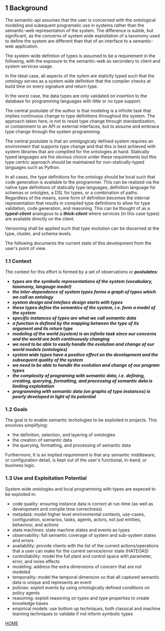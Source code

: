 
## 1 Background

The semantic-api assumes that the user is concerned with the ontological modeling and subequent programatic use in systems rather than the semantic-web representation of the system. The difference is subtle, but significant, as the concerns of system wide exploitation of a taxonomy used to define the system are different than that of an interface to a semantic-web application. 

The system-wide defintion of types is assumed to be a requirement in the following, with the exposure to the semantic-web as secondary to client and system services usage.

In the ideal case, all aspects of the sytem are staticlly typed such that the ontology serves as a system wide definition that the compiler checks at build time on every signature and return type.

In the worst case, the data types are only validated on insertion to the database for programming languages with little or no type support.

The central postulate of the author is that modeling is a infinite task that implies continuous change to type definitions throughout the system. The approach taken here, is not to resist type change through standardization, or containment to an API or external interfaces,  but to assume and embrace type change through the system programming. 

The central postulate is that an ontolgogicaly defined system requires an environment that supports type change and that this is best achieved with system libraries that are compliled for the ontologies at hand. Statically typed languages are the obvious choice under these requirements but this type centric approach should be maintained for non-statically-typed languages such as Python.

In all cases, the type definitions for the ontology should be local such that code generation is available to the programmer. This can be realized via the native type definitions of statically type languages, definition language for schemas or ontolgies, a DSL for types, or a combination of paths.  Regardless of the means, some form of definition becomes the internal representation that results in compiled type definitions to allow for type validation, code generation, and reasoning. This can be thought of as a ***typed-client*** analogous to a ***thick-client*** where services (in this case types) are available directly on the client.

Versioning shall be applied such that type evolution can be discerned at the type, cluster, and schema levels.

The following documents the current state of this development from the user's point of view.


### 1.1 Context

The context for this effort is formed by a set of observations or ***postulates***:

 - ***types are the symbolic representations of the system (vocabulary, taxonomy, langauge model)***
 - ***the inter-dependence of system types forms a graph of types which we call an ontology***
 - ***system design and inteface design starts with types***
 - ***these types define the semantics of the system, i.e. form a model of the system***
 - ***specific instances of types are what we call semantic data***
 - ***a function is defined by the mapping between the type of its argument and its return type***
 - ***modeling of the world (system) is an infinite task since our concerns and the world are both continuously changing***
 - ***we need to be able to easily handle the evolution and change of our world models (ontologies)***
 - ***system wide types have a positive effect on the development and the subsequent quality of the system***
 - ***we need to be able to handle the evolution and change of our program types***
 - ***the complexity of programing with semantic data, i.e. defining, creating, querying, formatting, and processing of semantic data is limiting exploitation***
 - ***programming with semantic data (on graphs of type instances) is poorly developed in light of its potential***
 

### 1.2 Goals

The goal is to enable semantic techologies to be exploited in projects. This envolves simplifying:

 - the definition, selection, and layering of ontologies
 - the creation of semantic data
 - the querying, formatting, and processing of semantic data
 

Furthermore, It is an implied requirement is that any semantic middleware, or configuration detail, is kept out of the user's functional, in-band, or business logic.
 

### 1.3 Use and Exploitation Potential

System wide ontologies and local programming with types are expeced to be exploited in:
 - code quality: ensuring instance data is correct at run-time (as well as development and compile time correctness)
 - metadata: model higher level environmental contexts, use-cases, configuration, scenarios, tasks, agents, actors, not just entities, behaviour, and actions
 - state machines: state machine states and events as types
 - observability: full semantic coverage of system and sub-system states and errors
 - availability: provide clients with the list of the current actions/operations that a user can make for the current service/error state (HATEOAS)
 - controllability: model the full plant and control space with parameter, error, and noise effects
 - modeling: address the extra dimensions of concern that are not modeled
 - temporality: model the temporal dimension so that all captured semantic data is unique and represents an event
 - policies: exploit events by using ontologically defined conditions on policy agents
 - reasoning: exploit reasoning on types and type properties to create knowledge bases
 - empirical models: use bottom up techniques, both classical and machine learning techniques to validate if not inform symbolic types


[HOME](../../README.md)
